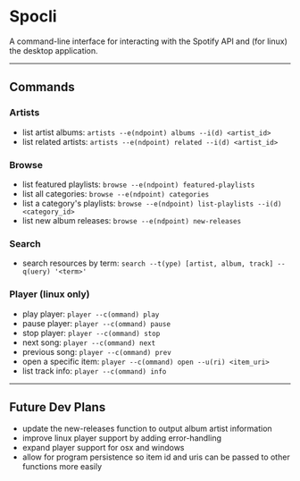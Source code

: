 # Spocli
A command-line interface for interacting with the Spotify API and (for linux) the desktop application.

---

## Commands

### Artists

* list artist albums: `artists --e(ndpoint) albums --i(d) <artist_id>`
* list related artists: `artists --e(ndpoint) related --i(d) <artist_id>`

### Browse

* list featured playlists: `browse --e(ndpoint) featured-playlists`
* list all categories: `browse --e(ndpoint) categories`
* list a category's playlists: `browse --e(ndpoint) list-playlists --i(d) <category_id>`
* list new album releases: `browse --e(ndpoint) new-releases`


### Search

* search resources by term: `search --t(ype) [artist, album, track] --q(uery) '<term>'`

### Player (linux only)

* play player: `player --c(ommand) play`
* pause player: `player --c(ommand) pause`
* stop player: `player --c(ommand) stop`
* next song: `player --c(ommand) next`
* previous song: `player --c(ommand) prev`
* open a specific item: `player --c(ommand) open --u(ri) <item_uri>`
* list track info: `player --c(ommand) info`

---

## Future Dev Plans

* update the new-releases function to output album artist information
* improve linux player support by adding error-handling
* expand player support for osx and windows
* allow for program persistence so item id and uris can be passed to other functions more easily